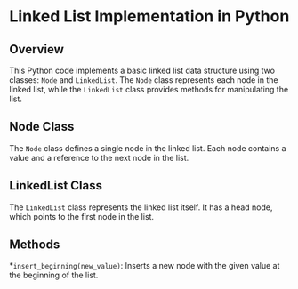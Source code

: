 # Linked List Implementation in Python

## Overview
This Python code implements a basic linked list data structure using two classes: `Node` and `LinkedList`. The `Node` class represents each node in the linked list, while the `LinkedList` class provides methods for manipulating the list.

## Node Class
The `Node` class defines a single node in the linked list. Each node contains a value and a reference to the next node in the list.

## LinkedList Class
The `LinkedList` class represents the linked list itself. It has a head node, which points to the first node in the list.

## Methods
*`insert_beginning(new_value)`: Inserts a new node with the given value at the beginning of the list.
